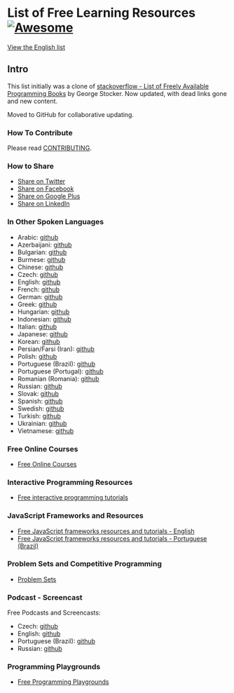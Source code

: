# List of Free Learning Resources [![Awesome](https://cdn.rawgit.com/sindresorhus/awesome/d7305f38d29fed78fa85652e3a63e154dd8e8829/media/badge.svg)](https://github.com/sindresorhus/awesome)

[View the English list](/free-programming-books.md)

## Intro
This list initially was a clone of [stackoverflow - List of Freely Available Programming Books](http://web.archive.org/web/20130824154208/http://stackoverflow.com/a/392926) by George Stocker. Now updated, with dead links gone and new content.
  
Moved to GitHub for collaborative updating.

### How To Contribute

Please read [CONTRIBUTING](/CONTRIBUTING.md).

### How to Share
+ [Share on Twitter](http://twitter.com/home?status=https://github.com/vhf/free-programming-books%0AFree%20Programming%20Books)
+ [Share on Facebook](http://www.facebook.com/sharer/sharer.php?s=100&p[url]=https://github.com/vhf/free-programming-books&p[images][0]=&p[title]=Free%20Programming%20Books&p[summary]=)
+ [Share on Google Plus](https://plus.google.com/share?url=https://github.com/vhf/free-programming-books)
+ [Share on LinkedIn](http://www.linkedin.com/shareArticle?mini=true&url=https://github.com/vhf/free-programming-books&title=Free%20Programming%20Books&summary=&source=)


### In Other Spoken Languages
+ Arabic: [github](/free-programming-books-ar.md)
+ Azerbaijani: [github](/free-programming-books-az.md)
+ Bulgarian: [github](/free-programming-books-bg.md)
+ Burmese: [github](/free-programming-books-mm.md)
+ Chinese: [github](/free-programming-books-zh.md)
+ Czech: [github](/free-programming-books-cs.md)
+ English: [github](/free-programming-books.md)
+ French: [github](/free-programming-books-fr.md)
+ German: [github](/free-programming-books-de.md)
+ Greek: [github](/free-programming-books-gr.md)
+ Hungarian: [github](/free-programming-books-hu.md)
+ Indonesian: [github](/free-programming-books-id.md)
+ Italian: [github](/free-programming-books-it.md)
+ Japanese: [github](/free-programming-books-ja.md)
+ Korean: [github](/free-programming-books-ko.md)
+ Persian/Farsi (Iran): [github](/free-programming-books-fa_IR.md)
+ Polish: [github](/free-programming-books-pl.md)
+ Portuguese (Brazil): [github](/free-programming-books-pt_BR.md)
+ Portuguese (Portugal): [github](/free-programming-books-pt_PT.md)
+ Romanian (Romania): [github](/free-programming-books-ro.md)
+ Russian: [github](/free-programming-books-ru.md)
+ Slovak: [github](/free-programming-books-sk.md)
+ Spanish: [github](/free-programming-books-es.md)
+ Swedish: [github](/free-programming-books-se.md)
+ Turkish: [github](/free-programming-books-tr.md)
+ Ukrainian: [github](/free-programming-books-ua.md)
+ Vietnamese: [github](/free-programming-books-vi.md)


### Free Online Courses
+ [Free Online Courses](/free-courses-en.md)


### Interactive Programming Resources
+ [Free interactive programming tutorials](/free-programming-interactive-tutorials-en.md)


### JavaScript Frameworks and Resources
+ [Free JavaScript frameworks resources and tutorials - English](/javascript-frameworks-resources.md)
+ [Free JavaScript frameworks resources and tutorials - Portuguese (Brazil)](/javascript-frameworks-resources-pt_BR.md)


### Problem Sets and Competitive Programming
+ [Problem Sets](/problem-sets-competitive-programming.md)


### Podcast - Screencast
Free Podcasts and Screencasts:

+ Czech: [github](/free-podcasts-screencasts-cs.md)
+ English: [github](/free-podcasts-screencasts-en.md)
+ Portuguese (Brazil): [github](/free-podcasts-screencasts-pt_BR.md)
+ Russian: [github](/free-podcasts-screencasts-ru.md)


### Programming Playgrounds
+ [Free Programming Playgrounds](/free-programming-playgrounds.md)

